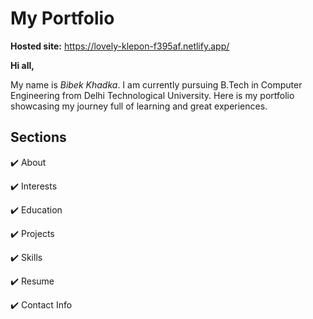 # My Portfolio

**Hosted site:** https://lovely-klepon-f395af.netlify.app/

**Hi all,**

My name is *Bibek Khadka*. I  am currently pursuing B.Tech in Computer Engineering from Delhi Technological University. Here is my portfolio showcasing my journey full of learning and great experiences.

## Sections
✔️ About

✔️ Interests

✔️ Education

✔️ Projects

✔️ Skills

✔️ Resume

✔️ Contact Info
